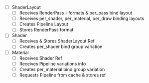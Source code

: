 - [ ] ShaderLayout
  - [ ] Receives RenderPass - formats & per_pass bind layout
  - [ ] Receives per_shader, per_material, per_draw binding layouts
  - [ ] Creates Pipeline Layout
  - [ ] Stores RenderPass format

- [ ] Shader
  - [ ] Receives & Stores ShaderLayout Ref
  - [ ] Creates per_shader bind group variation

- [ ] Material
  - [ ] Receives Shader Ref
  - [ ] Receives Pipeline variations info
  - [ ] Creates per_material bind group variation
  - [ ] Requests Pipeline from cache & stores ref